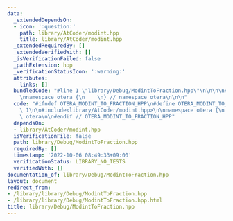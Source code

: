 ```yaml
---
data:
  _extendedDependsOn:
  - icon: ':question:'
    path: library/AtCoder/modint.hpp
    title: library/AtCoder/modint.hpp
  _extendedRequiredBy: []
  _extendedVerifiedWith: []
  _isVerificationFailed: false
  _pathExtension: hpp
  _verificationStatusIcon: ':warning:'
  attributes:
    links: []
  bundledCode: "#line 1 \"library/Debug/ModintToFraction.hpp\"\n\n\n\n#include<library/AtCoder/modint.hpp>\n\
    \nnamespace otera {\n    \n} // namespace otera\n\n\n"
  code: "#ifndef OTERA_MODINT_TO_FRACTION_HPP\n#define OTERA_MODINT_TO_FRACTION_HPP\
    \ 1\n\n#include<library/AtCoder/modint.hpp>\n\nnamespace otera {\n    \n} // namespace\
    \ otera\n\n#endif // OTERA_MODINT_TO_FRACTION_HPP"
  dependsOn:
  - library/AtCoder/modint.hpp
  isVerificationFile: false
  path: library/Debug/ModintToFraction.hpp
  requiredBy: []
  timestamp: '2022-10-06 08:49:33+09:00'
  verificationStatus: LIBRARY_NO_TESTS
  verifiedWith: []
documentation_of: library/Debug/ModintToFraction.hpp
layout: document
redirect_from:
- /library/library/Debug/ModintToFraction.hpp
- /library/library/Debug/ModintToFraction.hpp.html
title: library/Debug/ModintToFraction.hpp
---
```

